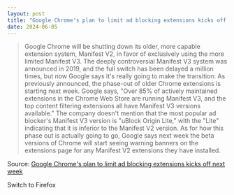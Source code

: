 ```yaml
---
layout: post
title: "Google Chrome's plan to limit ad blocking extensions kicks off next week"
date: 2024-06-05
---
```


> Google Chrome will be shutting down its older, more capable extension
system, Manifest V2, in favor of exclusively using the more limited
Manifest V3. The deeply controversial Manifest V3 system was announced in
2019, and the full switch has been delayed a million times, but now Google
says it's really going to make the transition: As previously announced, the
phase-out of older Chrome extensions is starting next week. Google says,
"Over 85% of actively maintained extensions in the Chrome Web Store are
running Manifest V3, and the top content filtering extensions all have
Manifest V3 versions available." The company doesn't mention that the most
popular ad blocker's Manifest V3 version is "uBlock Origin Lite," with the
"Lite" indicating that it is inferior to the Manifest V2 version. As for
how this phase out is actually going to go, Google says next week the beta
versions of Chrome will start seeing warning banners on the extensions page
for any Manifest V2 extensions they have installed.

Source: [Google Chrome's plan to limit ad blocking extensions kicks off
next week](https://arstechnica.com/?p=2028009)

Switch to Firefox

